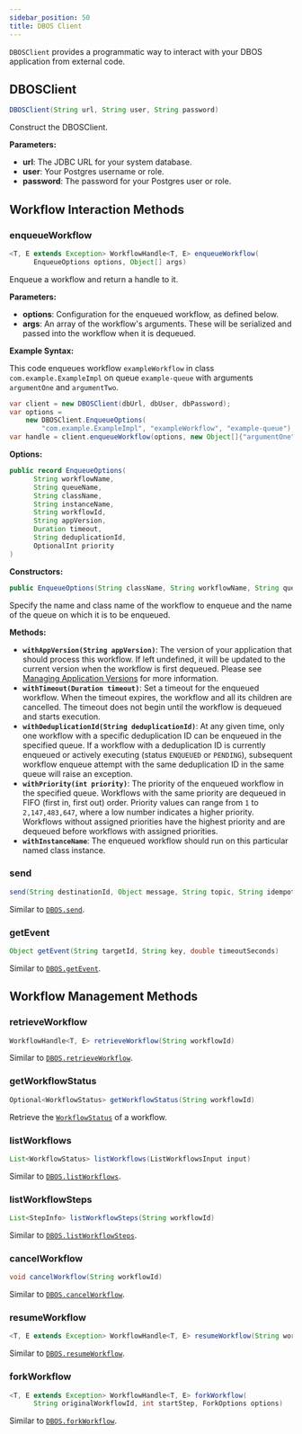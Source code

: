```yaml
---
sidebar_position: 50
title: DBOS Client
---
```


`DBOSClient` provides a programmatic way to interact with your DBOS application from external code.

## DBOSClient

```java
DBOSClient(String url, String user, String password)
```

Construct the DBOSClient.

**Parameters:**
- **url**: The JDBC URL for your system database.
- **user**: Your Postgres username or role.
- **password**: The password for your Postgres user or role.

## Workflow Interaction Methods

### enqueueWorkflow

```java
<T, E extends Exception> WorkflowHandle<T, E> enqueueWorkflow(
      EnqueueOptions options, Object[] args)
```

Enqueue a workflow and return a handle to it.

**Parameters:**
- **options**: Configuration for the enqueued workflow, as defined below.
- **args**: An array of the workflow's arguments. These will be serialized and passed into the workflow when it is dequeued.

**Example Syntax:**

This code enqueues workflow `exampleWorkflow` in class `com.example.ExampleImpl` on queue `example-queue` with arguments `argumentOne` and `argumentTwo`.

```java
var client = new DBOSClient(dbUrl, dbUser, dbPassword);
var options =
    new DBOSClient.EnqueueOptions(
        "com.example.ExampleImpl", "exampleWorkflow", "example-queue");
var handle = client.enqueueWorkflow(options, new Object[]{"argumentOne", "argumentTwo"});
```

**Options:**

```java
public record EnqueueOptions(
      String workflowName,
      String queueName,
      String className,
      String instanceName,
      String workflowId,
      String appVersion,
      Duration timeout,
      String deduplicationId,
      OptionalInt priority
)
```

**Constructors:**

```java
public EnqueueOptions(String className, String workflowName, String queueName)
```

Specify the name and class name of the workflow to enqueue and the name of the queue on which it is to be enqueued.

**Methods:**

- **`withAppVersion(String appVersion)`**: The version of your application that should process this workflow. 
If left undefined, it will be updated to the current version when the workflow is first dequeued.
Please see [Managing Application Versions](../../production/self-hosting/workflow-recovery#managing-application-versions) for more information.
- **`withTimeout(Duration timeout)`**:  Set a timeout for the enqueued workflow. When the timeout expires, the workflow and all its children are cancelled. The timeout does not begin until the workflow is dequeued and starts execution.
- **`withDeduplicationId(String deduplicationId)`**: At any given time, only one workflow with a specific deduplication ID can be enqueued in the specified queue. If a workflow with a deduplication ID is currently enqueued or actively executing (status `ENQUEUED` or `PENDING`), subsequent workflow enqueue attempt with the same deduplication ID in the same queue will raise an exception.
- **`withPriority(int priority)`**: The priority of the enqueued workflow in the specified queue. Workflows with the same priority are dequeued in FIFO (first in, first out) order. Priority values can range from `1` to `2,147,483,647`, where a low number indicates a higher priority. Workflows without assigned priorities have the highest priority and are dequeued before workflows with assigned priorities.
- **`withInstanceName`**: The enqueued workflow should run on this particular named class instance.



### send

```java
send(String destinationId, Object message, String topic, String idempotencyKey) 
```

Similar to [`DBOS.send`](./methods.md#send).

### getEvent

```java
Object getEvent(String targetId, String key, double timeoutSeconds)
```

Similar to [`DBOS.getEvent`](./methods.md#getevent).

## Workflow Management Methods

### retrieveWorkflow

```java
WorkflowHandle<T, E> retrieveWorkflow(String workflowId)
```

Similar to [`DBOS.retrieveWorkflow`](./methods.md#retrieveworkflow).

### getWorkflowStatus

```java
Optional<WorkflowStatus> getWorkflowStatus(String workflowId)
```

Retrieve the [`WorkflowStatus`](./methods.md#workflowstatus) of a workflow.

### listWorkflows

```java
List<WorkflowStatus> listWorkflows(ListWorkflowsInput input)
```

Similar to [`DBOS.listWorkflows`](./methods.md#listworkflows).

### listWorkflowSteps

```java
List<StepInfo> listWorkflowSteps(String workflowId)
```

Similar to [`DBOS.listWorkflowSteps`](./methods.md#listworkflowsteps).

### cancelWorkflow

```java
void cancelWorkflow(String workflowId)
```

Similar to [`DBOS.cancelWorkflow`](./methods.md#cancelWorkflow).

### resumeWorkflow

```java
<T, E extends Exception> WorkflowHandle<T, E> resumeWorkflow(String workflowId)
```

Similar to [`DBOS.resumeWorkflow`](./methods.md#resumeWorkflow).

### forkWorkflow

```java
<T, E extends Exception> WorkflowHandle<T, E> forkWorkflow(
      String originalWorkflowId, int startStep, ForkOptions options)
```

Similar to [`DBOS.forkWorkflow`](./methods.md#forkWorkflow).
